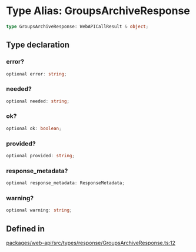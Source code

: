 # Type Alias: GroupsArchiveResponse

```ts
type GroupsArchiveResponse: WebAPICallResult & object;
```

## Type declaration

### error?

```ts
optional error: string;
```

### needed?

```ts
optional needed: string;
```

### ok?

```ts
optional ok: boolean;
```

### provided?

```ts
optional provided: string;
```

### response\_metadata?

```ts
optional response_metadata: ResponseMetadata;
```

### warning?

```ts
optional warning: string;
```

## Defined in

[packages/web-api/src/types/response/GroupsArchiveResponse.ts:12](https://github.com/slackapi/node-slack-sdk/blob/main/packages/web-api/src/types/response/GroupsArchiveResponse.ts#L12)
